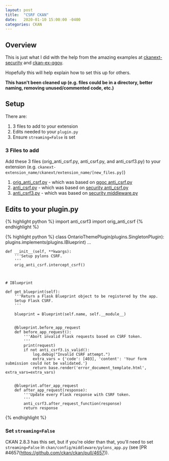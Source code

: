 ```yaml
---
layout: post
title:  "CSRF CKAN"
date:   2020-01-10 15:00:00 -0400
categories: CKAN
---
```


## Overview

This is just what I did with the help from the amazing examples at [ckanext-security](https://github.com/data-govt-nz/ckanext-security) and [ckan-ex-qgov](https://github.com/qld-gov-au/ckan-ex-qgov).

Hopefully this will help explain how to set this up for others.

**This hasn't been cleaned up (e.g. files could be in a directory, better naming, removing unused/commented code, etc.)**

## Setup

There are:

1. 3 files to add to your extension
2. Edits needed to your `plugin.py`
3. Ensure `streaming=False` is set

### 3 Files to add

Add these 3 files (orig_anti_csrf.py, anti_csrf.py, and anti_csrf3.py) to your extension (e.g. `ckanext-extension_name/ckanext/extension_name/[new_files.py]`)

1. [orig_anti_csrf.py](https://github.com/boykoc/ckanext-ontario_theme/blob/9272e73e9548f1ce67440811cc22438fb588dbbb/ckanext/ontario_theme/orig_anti_csrf.py) - which was based on [qgoc anti_csrf.py](https://github.com/qld-gov-au/ckan-ex-qgov/blob/master/ckanext/qgov/common/anti_csrf.py)
2. [anti_csrf.py](https://github.com/boykoc/ckanext-ontario_theme/blob/9272e73e9548f1ce67440811cc22438fb588dbbb/ckanext/ontario_theme/anti_csrf.py) - which was based on [security anti_csrf.py](https://github.com/data-govt-nz/ckanext-security/blob/master/ckanext/security/anti_csrf.py)
3. [anti_csrf3.py](https://github.com/boykoc/ckanext-ontario_theme/blob/9272e73e9548f1ce67440811cc22438fb588dbbb/ckanext/ontario_theme/anti_csrf3.py) - which was based on [security middleware.py](https://github.com/data-govt-nz/ckanext-security/blob/master/ckanext/security/middleware.py)

## Edits to your plugin.py

{% highlight python %}
import anti_csrf3
import orig_anti_csrf
{% endhighlight %}


{% highlight python %}
class OntarioThemePlugin(plugins.SingletonPlugin):
    plugins.implements(plugins.IBlueprint)
    ...
    
    def __init__(self, **kwargs):
        '''Setup pylons CSRF.
        '''
        orig_anti_csrf.intercept_csrf()
    


    # IBlueprint
    
    def get_blueprint(self):
        '''Return a Flask Blueprint object to be registered by the app.
        Setup Flask CSRF.
        '''

        blueprint = Blueprint(self.name, self.__module__)


        @blueprint.before_app_request
        def before_app_request():
            '''Abort invalid Flask requests based on CSRF token.
            '''
            print(request)
            if not anti_csrf3.is_valid():
                log.debug("Invalid CSRF attempt.")
                extra_vars = {'code': [403], 'content': 'Your form submission could not be validated.'}
                return base.render('error_document_template.html', extra_vars=extra_vars)


        @blueprint.after_app_request
        def after_app_request(response):
            '''Update every Flask response with CSRF token.
            '''
            anti_csrf3.after_request_function(response)
            return response
{% endhighlight %}


### Set `streaming=False`

CKAN 2.8.3 has this set, but if you're older than that, you'll need to set `streaming=False` in `ckan/config/middleware/pylons_app.py` (see [PR #4657(https://github.com/ckan/ckan/pull/4657)).
